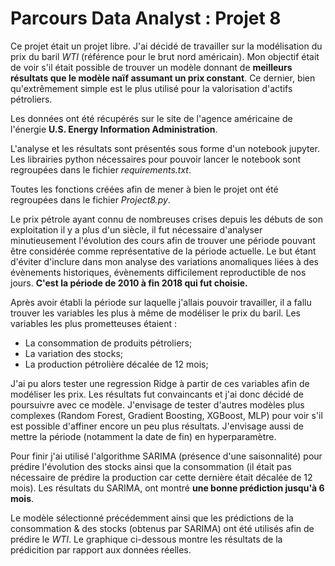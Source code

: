 # Parcours Data Analyst : Projet 8

Ce projet était un projet libre. J'ai décidé de travailler sur la modélisation du prix du baril *WTI* (référence pour le brut nord américain). Mon objectif était de voir s'il était possible de trouver un modèle donnant de **meilleurs résultats que le modèle naïf assumant un prix constant**. Ce dernier, bien qu'extrêmement simple est le plus utilisé pour la valorisation d'actifs pétroliers.

Les données ont été récupérés sur le site de l'agence américaine de l'énergie **U.S. Energy Information Administration**.

L'analyse et les résultats sont présentés sous forme d'un notebook jupyter.  
Les librairies python nécessaires pour pouvoir lancer le notebook sont regroupées dans le fichier *requirements.txt*.

Toutes les fonctions créées afin de mener à bien le projet ont été regroupées dans le fichier *Project8.py*.

Le prix pétrole ayant connu de nombreuses crises depuis les débuts de son exploitation il y a plus d'un siècle, il fut nécessaire d'analyser minutieusement l'évolution des cours afin de trouver une période pouvant être considérée comme représentative de la période actuelle. Le but étant d'éviter d'inclure dans mon analyse des variations anomaliques liées à des évènements historiques, évènements difficilement reproductible de nos jours. **C'est la période de 2010 à fin 2018 qui fut choisie.**

Après avoir établi la période sur laquelle j'allais pouvoir travailler, il a fallu trouver les variables les plus à même de modéliser le prix du baril. 
Les variables les plus prometteuses étaient :
- La consommation de produits pétroliers;
- La variation des stocks;
- La production pétrolière décalée de 12 mois;

J'ai pu alors tester une regression Ridge à partir de ces variables afin de modéliser les prix. Les résultats fut convaincants et j'ai donc décidé de poursuivre avec ce modèle. J'envisage de tester d'autres modèles plus complexes (Random Forest, Gradient Boosting, XGBoost, MLP) pour voir s'il est possible d'affiner encore un peu plus résultats. J'envisage aussi de mettre la période (notamment la date de fin) en hyperparamètre.

Pour finir j'ai utilisé l'algorithme SARIMA (présence d'une saisonnalité) pour prédire l'évolution des stocks ainsi que la consommation (il était pas nécessaire de prédire la production car cette dernière était décalée de 12 mois). Les résultats du SARIMA, ont montré **une bonne prédiction jusqu'à 6 mois**.

Le modèle sélectionné précédemment ainsi que les prédictions de la consommation & des stocks (obtenus par SARIMA) ont été utilisés afin de prédire le *WTI*. Le graphique ci-dessous montre les résultats de la prédicition par rapport aux données réelles.
